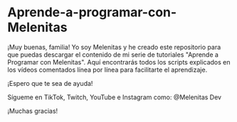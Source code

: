 # Aprende-a-programar-con-Melenitas

¡Muy buenas, familia!
Yo soy Melenitas y he creado este repositorio para que puedas descargar el contenido de mi serie de tutoriales "Aprende a Programar con Melenitas".
Aquí encontrarás todos los scripts explicados en los vídeos comentados línea por línea para facilitarte el aprendizaje. 

¡Espero que te sea de ayuda!

Sígueme en TikTok, Twitch, YouTube e Instagram como: 
@Melenitas Dev

¡Muchas gracias!
